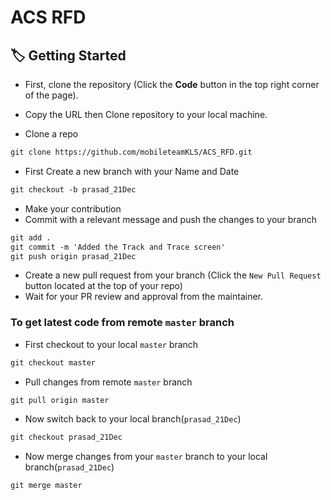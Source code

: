 # ACS RFD

## :label: Getting Started

* First, clone the repository (Click the <b><b>Code</b></b> button in the top right corner of the page).
* Copy the URL then Clone repository to your local machine.

* Clone a repo

```markdown
git clone https://github.com/mobileteamKLS/ACS_RFD.git 
```

* First Create a new branch with your Name and Date

```markdown
git checkout -b prasad_21Dec
```

* Make your contribution
* Commit with a relevant message and push the changes to your branch

```markdown
git add .
git commit -m 'Added the Track and Trace screen'
git push origin prasad_21Dec
```

* Create a new pull request from your branch (Click the `New Pull Request` button located at the top of your repo)
* Wait for your PR review and approval from the maintainer.
  
### To get latest code from remote `master` branch
* First checkout to your local `master` branch  

```markdown
git checkout master
```
* Pull changes from remote `master` branch  

```markdown
git pull origin master
```
* Now switch back to your local branch(`prasad_21Dec`)  

```markdown
git checkout prasad_21Dec
```
* Now merge changes from your `master` branch to your local branch(`prasad_21Dec`)  

```markdown
git merge master
```
